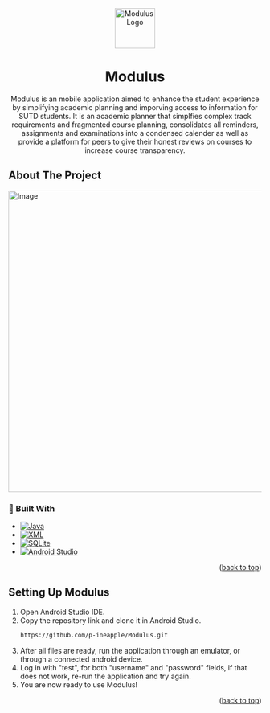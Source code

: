 <div align="center">
  <a href="https://github.com/github_username/repo_name">
    <img src="images/logo.png" alt="Modulus Logo" width="80" height="80">
  </a>

<h1 align="center">Modulus</h1>
  <p align="center">
    Modulus is an mobile application aimed to enhance the student experience by simplifying academic planning and imporving access to information for SUTD students. It is an academic planner that simplfies complex track requirements and fragmented course planning, consolidates all reminders, assignments and examinations into a condensed calender as well as provide a platform for peers to give their honest reviews on courses to increase course transparency.
  </p>
</div>

## About The Project
<img src="https://github.com/user-attachments/assets/d0f1d061-3d3b-4f35-83fe-18d6488565ee" alt="Image" width="600"/>

### 🚀 Built With

* [![Java](https://img.shields.io/badge/Java-ED8B00?style=for-the-badge&logo=java&logoColor=white)](https://www.java.com/)
* [![XML](https://img.shields.io/badge/XML-0060AC?style=for-the-badge&logo=xml&logoColor=white)](https://en.wikipedia.org/wiki/XML)
* [![SQLite](https://img.shields.io/badge/SQLite-07405E?style=for-the-badge&logo=sqlite&logoColor=white)](https://www.sqlite.org/index.html)
* [![Android Studio](https://img.shields.io/badge/Android%20Studio-3DDC84?style=for-the-badge&logo=android-studio&logoColor=white)](https://developer.android.com/studio)

<p align="right">(<a href="#readme-top">back to top</a>)</p>

## Setting Up Modulus

1. Open Android Studio IDE.
2. Copy the repository link and clone it in Android Studio.
   ```sh
   https://github.com/p-ineapple/Modulus.git
   ```
3. After all files are ready, run the application through an emulator, or through a connected android device.
4. Log in with "test", for both "username" and "password" fields, if that does not work, re-run the application and try again.
5. You are now ready to use Modulus!

<p align="right">(<a href="#readme-top">back to top</a>)</p>
